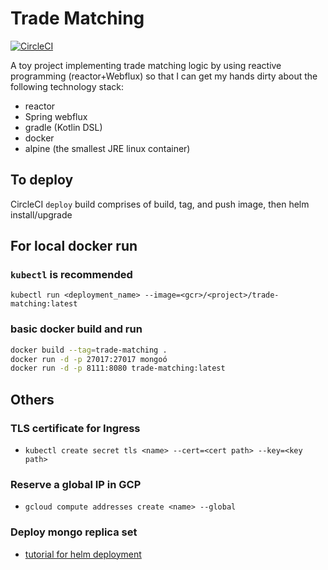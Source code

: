 # Trade Matching
[![CircleCI](https://circleci.com/gh/alank976/TradeMatching.svg?style=svg)](https://circleci.com/gh/alank976/TradeMatching)

A toy project implementing trade matching logic by using reactive programming (reactor+Webflux) so that I can get my hands dirty about the following technology stack:
- reactor
- Spring webflux
- gradle (Kotlin DSL)
- docker
- alpine (the smallest JRE linux container)

## To deploy
CircleCI `deploy` build comprises of build, tag, and push image, then helm install/upgrade


## For local docker run

### `kubectl` is recommended
`kubectl run <deployment_name> --image=<gcr>/<project>/trade-matching:latest`

### basic docker build and run
```bash
docker build --tag=trade-matching .
docker run -d -p 27017:27017 mongoó
docker run -d -p 8111:8080 trade-matching:latest
```

## Others

### TLS certificate for Ingress
- `kubectl create secret tls <name> --cert=<cert path> --key=<key path>`


### Reserve a global IP in GCP
- `gcloud compute addresses create <name> --global`

### Deploy mongo replica set
- [tutorial for helm deployment](https://github.com/helm/charts/tree/master/stable/mongodb-replicaset)